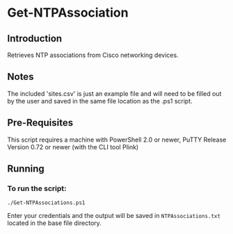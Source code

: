 # Get-NTPAssociation

## Introduction
Retrieves NTP associations from Cisco networking devices.

## Notes
The included 'sites.csv' is just an example file and will need to be filled out by the user and saved in the same file location as the .ps1 script.

## Pre-Requisites
This script requires a machine with PowerShell 2.0 or newer, PuTTY Release Version 0.72 or newer (with the CLI tool Plink)

## Running

### To run the script:

```
./Get-NTPAssociations.ps1
```
Enter your credentials and the output will be saved in `NTPAssociations.txt` located in the base file directory.
